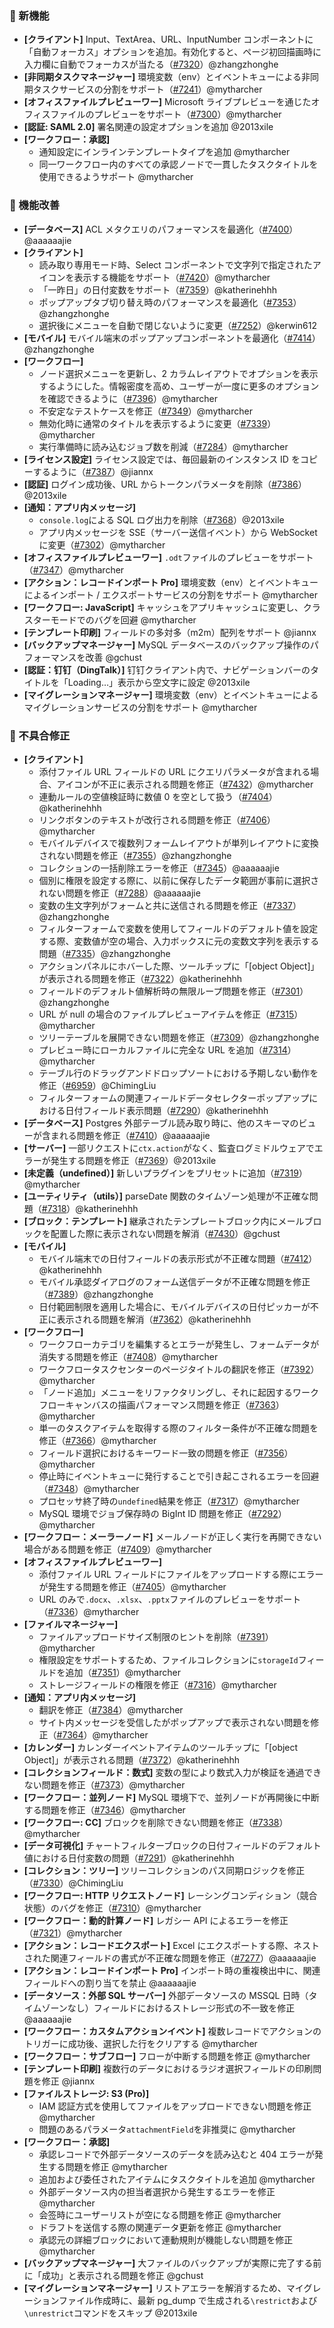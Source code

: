 ### 🎉 新機能

* **[クライアント]** Input、TextArea、URL、InputNumber コンポーネントに「自動フォーカス」オプションを追加。有効化すると、ページ初回描画時に入力欄に自動でフォーカスが当たる（[#7320](https://github.com/nocobase/nocobase/pull/7320)）@zhangzhonghe
* **[非同期タスクマネージャー]** 環境変数（env）とイベントキューによる非同期タスクサービスの分割をサポート（[#7241](https://github.com/nocobase/nocobase/pull/7241)）@mytharcher
* **[オフィスファイルプレビューワー]** Microsoft ライブプレビューを通じたオフィスファイルのプレビューをサポート（[#7300](https://github.com/nocobase/nocobase/pull/7300)）@mytharcher
* **[認証: SAML 2.0]** 署名関連の設定オプションを追加 @2013xile
* **[ワークフロー：承認]**
  * 通知設定にインラインテンプレートタイプを追加 @mytharcher
  * 同一ワークフロー内のすべての承認ノードで一貫したタスクタイトルを使用できるようサポート @mytharcher

### 🚀 機能改善

* **[データベース]** ACL メタクエリのパフォーマンスを最適化（[#7400](https://github.com/nocobase/nocobase/pull/7400)）@aaaaaajie
* **[クライアント]**
  * 読み取り専用モード時、Select コンポーネントで文字列で指定されたアイコンを表示する機能をサポート（[#7420](https://github.com/nocobase/nocobase/pull/7420)）@mytharcher
  * 「一昨日」の日付変数をサポート（[#7359](https://github.com/nocobase/nocobase/pull/7359)）@katherinehhh
  * ポップアップタブ切り替え時のパフォーマンスを最適化（[#7353](https://github.com/nocobase/nocobase/pull/7353)）@zhangzhonghe
  * 選択後にメニューを自動で閉じないように変更（[#7252](https://github.com/nocobase/nocobase/pull/7252)）@kerwin612
* **[モバイル]** モバイル端末のポップアップコンポーネントを最適化（[#7414](https://github.com/nocobase/nocobase/pull/7414)）@zhangzhonghe
* **[ワークフロー]**
  * ノード選択メニューを更新し、2 カラムレイアウトでオプションを表示するようにした。情報密度を高め、ユーザーが一度に更多のオプションを確認できるように（[#7396](https://github.com/nocobase/nocobase/pull/7396)）@mytharcher
  * 不安定なテストケースを修正（[#7349](https://github.com/nocobase/nocobase/pull/7349)）@mytharcher
  * 無効化時に通常のタイトルを表示するように変更（[#7339](https://github.com/nocobase/nocobase/pull/7339)）@mytharcher
  * 実行準備時に読み込むジョブ数を削減（[#7284](https://github.com/nocobase/nocobase/pull/7284)）@mytharcher
* **[ライセンス設定]** ライセンス設定では、毎回最新のインスタンス ID をコピーするように（[#7387](https://github.com/nocobase/nocobase/pull/7387)）@jiannx
* **[認証]** ログイン成功後、URL からトークンパラメータを削除（[#7386](https://github.com/nocobase/nocobase/pull/7386)）@2013xile
* **[通知：アプリ内メッセージ]**
  * `console.log`による SQL ログ出力を削除（[#7368](https://github.com/nocobase/nocobase/pull/7368)）@2013xile
  * アプリ内メッセージを SSE（サーバー送信イベント）から WebSocket に変更（[#7302](https://github.com/nocobase/nocobase/pull/7302)）@mytharcher
* **[オフィスファイルプレビューワー]** `.odt`ファイルのプレビューをサポート（[#7347](https://github.com/nocobase/nocobase/pull/7347)）@mytharcher
* **[アクション：レコードインポート Pro]** 環境変数（env）とイベントキューによるインポート / エクスポートサービスの分割をサポート @mytharcher
* **[ワークフロー: JavaScript]** キャッシュをアプリキャッシュに変更し、クラスターモードでのバグを回避 @mytharcher
* **[テンプレート印刷]** フィールドの多対多（m2m）配列をサポート @jiannx
* **[バックアップマネージャー]** MySQL データベースのバックアップ操作のパフォーマンスを改善 @gchust
* **[認証：钉钉（DingTalk）]** 钉钉クライアント内で、ナビゲーションバーのタイトルを「Loading…」表示から空文字に設定 @2013xile
* **[マイグレーションマネージャー]** 環境変数（env）とイベントキューによるマイグレーションサービスの分割をサポート @mytharcher

### 🐛 不具合修正

* **[クライアント]**
  * 添付ファイル URL フィールドの URL にクエリパラメータが含まれる場合、アイコンが不正に表示される問題を修正（[#7432](https://github.com/nocobase/nocobase/pull/7432)）@mytharcher
  * 連動ルールの空値検証時に数値 0 を空として扱う（[#7404](https://github.com/nocobase/nocobase/pull/7404)）@katherinehhh
  * リンクボタンのテキストが改行される問題を修正（[#7406](https://github.com/nocobase/nocobase/pull/7406)）@mytharcher
  * モバイルデバイスで複数列フォームレイアウトが単列レイアウトに変換されない問題を修正（[#7355](https://github.com/nocobase/nocobase/pull/7355)）@zhangzhonghe
  * コレクションの一括削除エラーを修正（[#7345](https://github.com/nocobase/nocobase/pull/7345)）@aaaaaajie
  * 個別に権限を設定する際に、以前に保存したデータ範囲が事前に選択されない問題を修正（[#7288](https://github.com/nocobase/nocobase/pull/7288)）@aaaaaajie
  * 変数の生文字列がフォームと共に送信される問題を修正（[#7337](https://github.com/nocobase/nocobase/pull/7337)）@zhangzhonghe
  * フィルターフォームで変数を使用してフィールドのデフォルト値を設定する際、変数値が空の場合、入力ボックスに元の変数文字列を表示する問題（[#7335](https://github.com/nocobase/nocobase/pull/7335)）@zhangzhonghe
  * アクションパネルにホバーした際、ツールチップに「[object Object]」が表示される問題を修正（[#7322](https://github.com/nocobase/nocobase/pull/7322)）@katherinehhh
  * フィールドのデフォルト値解析時の無限ループ問題を修正（[#7301](https://github.com/nocobase/nocobase/pull/7301)）@zhangzhonghe
  * URL が null の場合のファイルプレビューアイテムを修正（[#7315](https://github.com/nocobase/nocobase/pull/7315)）@mytharcher
  * ツリーテーブルを展開できない問題を修正（[#7309](https://github.com/nocobase/nocobase/pull/7309)）@zhangzhonghe
  * プレビュー時にローカルファイルに完全な URL を追加（[#7314](https://github.com/nocobase/nocobase/pull/7314)）@mytharcher
  * テーブル行のドラッグアンドドロップソートにおける予期しない動作を修正（[#6959](https://github.com/nocobase/nocobase/pull/6959)）@ChimingLiu
  * フィルターフォームの関連フィールドデータセレクターポップアップにおける日付フィールド表示問題（[#7290](https://github.com/nocobase/nocobase/pull/7290)）@katherinehhh
* **[データベース]** Postgres 外部テーブル読み取り時に、他のスキーマのビューが含まれる問題を修正（[#7410](https://github.com/nocobase/nocobase/pull/7410)）@aaaaaajie
* **[サーバー]** 一部リクエストに`ctx.action`がなく、監査ログミドルウェアでエラーが発生する問題を修正（[#7369](https://github.com/nocobase/nocobase/pull/7369)）@2013xile
* **[未定義（undefined）]** 新しいプラグインをプリセットに追加（[#7319](https://github.com/nocobase/nocobase/pull/7319)）@mytharcher
* **[ユーティリティ（utils）]** parseDate 関数のタイムゾーン処理が不正確な問題（[#7318](https://github.com/nocobase/nocobase/pull/7318)）@katherinehhh
* **[ブロック：テンプレート]** 継承されたテンプレートブロック内にメールブロックを配置した際に表示されない問題を解消（[#7430](https://github.com/nocobase/nocobase/pull/7430)）@gchust
* **[モバイル]**
  * モバイル端末での日付フィールドの表示形式が不正確な問題（[#7412](https://github.com/nocobase/nocobase/pull/7412)）@katherinehhh
  * モバイル承認ダイアログのフォーム送信データが不正確な問題を修正（[#7389](https://github.com/nocobase/nocobase/pull/7389)）@zhangzhonghe
  * 日付範囲制限を適用した場合に、モバイルデバイスの日付ピッカーが不正に表示される問題を解消（[#7362](https://github.com/nocobase/nocobase/pull/7362)）@katherinehhh
* **[ワークフロー]**
  * ワークフローカテゴリを編集するとエラーが発生し、フォームデータが消失する問題を修正（[#7408](https://github.com/nocobase/nocobase/pull/7408)）@mytharcher
  * ワークフロータスクセンターのページタイトルの翻訳を修正（[#7392](https://github.com/nocobase/nocobase/pull/7392)）@mytharcher
  * 「ノード追加」メニューをリファクタリングし、それに起因するワークフローキャンバスの描画パフォーマンス問題を修正（[#7363](https://github.com/nocobase/nocobase/pull/7363)）@mytharcher
  * 単一のタスクアイテムを取得する際のフィルター条件が不正確な問題を修正（[#7366](https://github.com/nocobase/nocobase/pull/7366)）@mytharcher
  * フィールド選択におけるキーワード一致の問題を修正（[#7356](https://github.com/nocobase/nocobase/pull/7356)）@mytharcher
  * 停止時にイベントキューに発行することで引き起こされるエラーを回避（[#7348](https://github.com/nocobase/nocobase/pull/7348)）@mytharcher
  * プロセッサ終了時の`undefined`結果を修正（[#7317](https://github.com/nocobase/nocobase/pull/7317)）@mytharcher
  * MySQL 環境でジョブ保存時の BigInt ID 問題を修正（[#7292](https://github.com/nocobase/nocobase/pull/7292)）@mytharcher
* **[ワークフロー：メーラーノード]** メールノードが正しく実行を再開できない場合がある問題を修正（[#7409](https://github.com/nocobase/nocobase/pull/7409)）@mytharcher
* **[オフィスファイルプレビューワー]**
  * 添付ファイル URL フィールドにファイルをアップロードする際にエラーが発生する問題を修正（[#7405](https://github.com/nocobase/nocobase/pull/7405)）@mytharcher
  * URL のみで`.docx`、`.xlsx`、`.pptx`ファイルのプレビューをサポート（[#7336](https://github.com/nocobase/nocobase/pull/7336)）@mytharcher
* **[ファイルマネージャー]**
  * ファイルアップロードサイズ制限のヒントを削除（[#7391](https://github.com/nocobase/nocobase/pull/7391)）@mytharcher
  * 権限設定をサポートするため、ファイルコレクションに`storageId`フィールドを追加（[#7351](https://github.com/nocobase/nocobase/pull/7351)）@mytharcher
  * ストレージフィールドの権限を修正（[#7316](https://github.com/nocobase/nocobase/pull/7316)）@mytharcher
* **[通知：アプリ内メッセージ]**
  * 翻訳を修正（[#7384](https://github.com/nocobase/nocobase/pull/7384)）@mytharcher
  * サイト内メッセージを受信したがポップアップで表示されない問題を修正（[#7364](https://github.com/nocobase/nocobase/pull/7364)）@mytharcher
* **[カレンダー]** カレンダーイベントアイテムのツールチップに「[object Object]」が表示される問題（[#7372](https://github.com/nocobase/nocobase/pull/7372)）@katherinehhh
* **[コレクションフィールド：数式]** 変数の型により数式入力が検証を通過できない問題を修正（[#7373](https://github.com/nocobase/nocobase/pull/7373)）@mytharcher
* **[ワークフロー：並列ノード]** MySQL 環境下で、並列ノードが再開後に中断する問題を修正（[#7346](https://github.com/nocobase/nocobase/pull/7346)）@mytharcher
* **[ワークフロー: CC]** ブロックを削除できない問題を修正（[#7338](https://github.com/nocobase/nocobase/pull/7338)）@mytharcher
* **[データ可視化]** チャートフィルターブロックの日付フィールドのデフォルト値における日付変数の問題（[#7291](https://github.com/nocobase/nocobase/pull/7291)）@katherinehhh
* **[コレクション：ツリー]** ツリーコレクションのパス同期ロジックを修正（[#7330](https://github.com/nocobase/nocobase/pull/7330)）@ChimingLiu
* **[ワークフロー: HTTP リクエストノード]** レーシングコンディション（競合状態）のバグを修正（[#7310](https://github.com/nocobase/nocobase/pull/7310)）@mytharcher
* **[ワークフロー：動的計算ノード]** レガシー API によるエラーを修正（[#7321](https://github.com/nocobase/nocobase/pull/7321)）@mytharcher
* **[アクション：レコードエクスポート]** Excel にエクスポートする際、ネストされた関連フィールドの書式が不正確な問題を修正（[#7277](https://github.com/nocobase/nocobase/pull/7277)）@aaaaaajie
* **[アクション：レコードインポート Pro]** インポート時の重複検出中に、関連フィールドへの割り当てを禁止 @aaaaaajie
* **[データソース：外部 SQL サーバー]** 外部データソースの MSSQL 日時（タイムゾーンなし）フィールドにおけるストレージ形式の不一致を修正 @aaaaaajie
* **[ワークフロー：カスタムアクションイベント]** 複数レコードでアクションのトリガーに成功後、選択した行をクリアする @mytharcher
* **[ワークフロー：サブフロー]** フローが中断する問題を修正 @mytharcher
* **[テンプレート印刷]** 複数行のデータにおけるラジオ選択フィールドの印刷問題を修正 @jiannx
* **[ファイルストレージ: S3 (Pro)]**
  * IAM 認証方式を使用してファイルをアップロードできない問題を修正 @mytharcher
  * 問題のあるパラメータ`attachmentField`を非推奨に @mytharcher
* **[ワークフロー：承認]**
  * 承認レコードで外部データソースのデータを読み込むと 404 エラーが発生する問題を修正 @mytharcher
  * 追加および委任されたアイテムにタスクタイトルを追加 @mytharcher
  * 外部データソース内の担当者選択から発生するエラーを修正 @mytharcher
  * 会签時にユーザーリストが空になる問題を修正 @mytharcher
  * ドラフトを送信する際の関連データ更新を修正 @mytharcher
  * 承認元の詳細ブロックにおいて連動規則が機能しない問題を修正 @mytharcher
* **[バックアップマネージャー]** 大ファイルのバックアップが実際に完了する前に「成功」と表示される問題を修正 @gchust
* **[マイグレーションマネージャー]** リストアエラーを解消するため、マイグレーションファイル作成時に、最新 pg\_dump で生成される`\restrict`および`\unrestrict`コマンドをスキップ @2013xile
